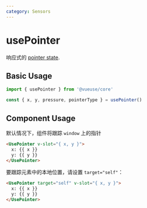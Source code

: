 ```yaml
---
category: Sensors
---
```


# usePointer

响应式的 [pointer state](https://developer.mozilla.org/en-US/docs/Web/API/Pointer_events).

## Basic Usage

```js
import { usePointer } from '@vueuse/core'

const { x, y, pressure, pointerType } = usePointer()
```

## Component Usage

默认情况下，组件将跟踪 `window` 上的指针

```html
<UsePointer v-slot="{ x, y }">
  x: {{ x }}
  y: {{ y }}
</UsePointer>
```

要跟踪元素中的本地位置，请设置 `target="self"`：

```html
<UsePointer target="self" v-slot="{ x, y }">
  x: {{ x }}
  y: {{ y }}
</UsePointer>
```
